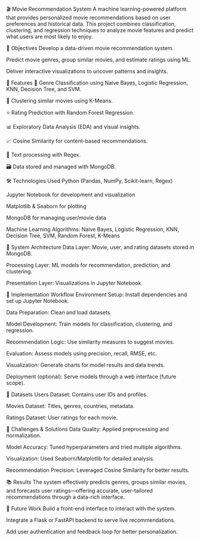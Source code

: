 🎬 Movie Recommendation System
A machine learning-powered platform that provides personalized movie recommendations based on user preferences and historical data. This project combines classification, clustering, and regression techniques to analyze movie features and predict what users are most likely to enjoy.

📌 Objectives
Develop a data-driven movie recommendation system.

Predict movie genres, group similar movies, and estimate ratings using ML.

Deliver interactive visualizations to uncover patterns and insights.

🧠 Features
🎯 Genre Classification using Naive Bayes, Logistic Regression, KNN, Decision Tree, and SVM.

🧩 Clustering similar movies using K-Means.

⭐ Rating Prediction with Random Forest Regression.

📊 Exploratory Data Analysis (EDA) and visual insights.

📈 Cosine Similarity for content-based recommendations.

🧹 Text processing with Regex.

🗃️ Data stored and managed with MongoDB.

🛠️ Technologies Used
Python (Pandas, NumPy, Scikit-learn, Regex)

Jupyter Notebook for development and visualization

Matplotlib & Seaborn for plotting

MongoDB for managing user/movie data

Machine Learning Algorithms: Naive Bayes, Logistic Regression, KNN, Decision Tree, SVM, Random Forest, K-Means

🧱 System Architecture
Data Layer: Movie, user, and rating datasets stored in MongoDB.

Processing Layer: ML models for recommendation, prediction, and clustering.

Presentation Layer: Visualizations in Jupyter Notebook.

🧪 Implementation Workflow
Environment Setup: Install dependencies and set up Jupyter Notebook.

Data Preparation: Clean and load datasets.

Model Development: Train models for classification, clustering, and regression.

Recommendation Logic: Use similarity measures to suggest movies.

Evaluation: Assess models using precision, recall, RMSE, etc.

Visualization: Generate charts for model results and data trends.

Deployment (optional): Serve models through a web interface (future scope).

🧩 Datasets
Users Dataset: Contains user IDs and profiles.

Movies Dataset: Titles, genres, countries, metadata.

Ratings Dataset: User ratings for each movie.

🚧 Challenges & Solutions
Data Quality: Applied preprocessing and normalization.

Model Accuracy: Tuned hyperparameters and tried multiple algorithms.

Visualization: Used Seaborn/Matplotlib for detailed analysis.

Recommendation Precision: Leveraged Cosine Similarity for better results.

📚 Results
The system effectively predicts genres, groups similar movies, and forecasts user ratings—offering accurate, user-tailored recommendations through a data-rich interface.

📌 Future Work
Build a front-end interface to interact with the system.

Integrate a Flask or FastAPI backend to serve live recommendations.

Add user authentication and feedback loop for better personalization.
